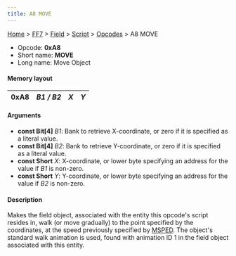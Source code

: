 ```yaml
---
title: A8 MOVE
---
```


[Home](Main%20Page.md) > [FF7](FF7.md) > [Field](FF7/Field.md) > [Script](FF7/Field/Script.md) > [Opcodes](FF7/Field/Script/Opcodes.md) > A8 MOVE

-   Opcode: **0xA8**
-   Short name: **MOVE**
-   Long name: Move Object

#### Memory layout

| 0xA8 | *B1 / B2* | *X* | *Y* |
|------|-----------|-----|-----|

#### Arguments

-   **const Bit\[4\]** *B1*: Bank to retrieve X-coordinate, or zero if
    it is specified as a literal value.
-   **const Bit\[4\]** *B2*: Bank to retrieve Y-coordinate, or zero if
    it is specified as a literal value.
-   **const Short** *X*: X-coordinate, or lower byte specifying an
    address for the value if *B1* is non-zero.
-   **const Short** *Y*: Y-coordinate, or lower byte specifying an
    address for the value if *B2* is non-zero.

#### Description

Makes the field object, associated with the entity this opcode's script
resides in, walk (or move gradually) to the point specified by the
coordinates, at the speed previously specified by [MSPED][]. The
object's standard walk animation is used, found with animation ID 1 in
the field object associated with this entity.

  [MSPED]: B2%20MSPED.md "wikilink"
